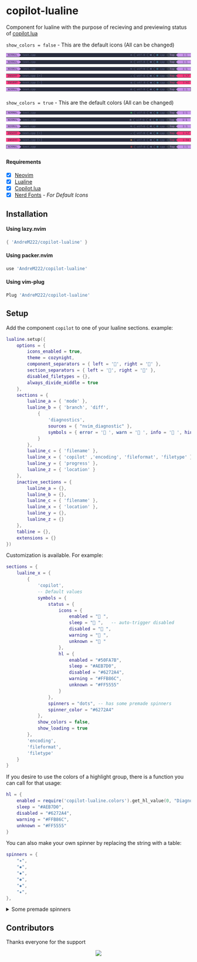 # copilot-lualine
Component for lualine with the purpose of recieving and previewing status of [copilot.lua](https://github.com/zbirenbaum/copilot.lua)

`show_colors = false` - This are the default icons (All can be changed)

<img style="padding-bottom:5px" src="doc/Copilot-Enabled-Preview.png" />
<img style="padding-bottom:5px" src="doc/Copilot-Sleep-Preview.png" />
<img style="padding-bottom:5px" src="doc/Copilot-Disabled-Preview.png" />
<img style="padding-bottom:5px" src="doc/Copilot-Loading-Preview.png" />
<img style="padding-bottom:5px" src="doc/Copilot-Warning-Preview.png" />
<img style="padding-bottom:5px" src="doc/Copilot-Unknown-Preview.png" />

`show_colors = true` - This are the default colors (All can be changed)

<img style="padding-bottom:5px" src="doc/Copilot-Enabled-Colored-Preview.png" />
<img style="padding-bottom:5px" src="doc/Copilot-Sleep-Colored-Preview.png" />
<img style="padding-bottom:5px" src="doc/Copilot-Disabled-Colored-Preview.png" />
<img style="padding-bottom:5px" src="doc/Copilot-Loading-Colored-Preview.png" />
<img style="padding-bottom:5px" src="doc/Copilot-Warning-Colored-Preview.png" />
<img style="padding-bottom:5px" src="doc/Copilot-Unknown-Colored-Preview.png" />

#### Requirements
- [x] [Neovim](https://neovim.io/)
- [x] [Lualine](https://github.com/nvim-lualine/lualine.nvim)
- [x] [Copilot.lua](https://github.com/zbirenbaum/copilot.lua)
- [x] [Nerd Fonts](https://www.nerdfonts.com/#home) *- For Default Icons*

## Installation

#### Using lazy.nvim
```lua
{ 'AndreM222/copilot-lualine' }
```
#### Using packer.nvim
```lua
use 'AndreM222/copilot-lualine'
```

#### Using vim-plug
```lua
Plug 'AndreM222/copilot-lualine'
```

## Setup

Add the component `copilot` to one of your lualine sections.
example:
```lua
lualine.setup({
    options = {
        icons_enabled = true,
        theme = cozynight,
        component_separators = { left = '', right = '' },
        section_separators = { left = '', right = '' },
        disabled_filetypes = {},
        always_divide_middle = true
    },
    sections = {
        lualine_a = { 'mode' },
        lualine_b = { 'branch', 'diff',
            {
                'diagnostics',
                sources = { "nvim_diagnostic" },
                symbols = { error = ' ', warn = ' ', info = ' ', hint = ' ' }
            }
        },
        lualine_c = { 'filename' },
        lualine_x = { 'copilot' ,'encoding', 'fileformat', 'filetype' }, -- I added copilot here
        lualine_y = { 'progress' },
        lualine_z = { 'location' }
    },
    inactive_sections = {
        lualine_a = {},
        lualine_b = {},
        lualine_c = { 'filename' },
        lualine_x = { 'location' },
        lualine_y = {},
        lualine_z = {}
    },
    tabline = {},
    extensions = {}
})
```

Customization is available. For example:

```lua
sections = {
    lualine_x = {
        {
            'copilot',
            -- Default values
            symbols = {
                status = {
                    icons = {
                        enabled = " ",
                        sleep = " ",   -- auto-trigger disabled
                        disabled = " ",
                        warning = " ",
                        unknown = " "
                    },
                    hl = {
                        enabled = "#50FA7B",
                        sleep = "#AEB7D0",
                        disabled = "#6272A4",
                        warning = "#FFB86C",
                        unknown = "#FF5555"
                    }
                },
                spinners = "dots", -- has some premade spinners
                spinner_color = "#6272A4"
            },
            show_colors = false,
            show_loading = true
        },
        'encoding',
        'fileformat',
        'filetype'
    }
}
```

If you desire to use the colors of a highlight group, there is a function
you can call for that usage:

```lua
hl = {
    enabled = require('copilot-lualine.colors').get_hl_value(0, "DiagnosticWarn", "fg"), -- hl value
    sleep = "#AEB7D0",
    disabled = "#6272A4",
    warning = "#FFB86C",
    unknown = "#FF5555"
}
```

You can also make your own spinner by replacing the string with a table:

```lua
spinners = {
    "✶",
    "✸",
    "✹",
    "✺",
    "✹",
    "✷",
},
```

<details>
<summary>Some premade spinners</summary>

```lua
dots = {
    "⠋",
    "⠙",
    "⠹",
    "⠸",
    "⠼",
    "⠴",
    "⠦",
    "⠧",
    "⠇",
    "⠏",
},
dots_negative = { -- dots2
    "⣾",
    "⣽",
    "⣻",
    "⢿",
    "⡿",
    "⣟",
    "⣯",
    "⣷",
},
dots_snake = { -- dots3
    "⠋",
    "⠙",
    "⠚",
    "⠒",
    "⠂",
    "⠂",
    "⠒",
    "⠲",
    "⠴",
    "⠦",
    "⠖",
    "⠒",
    "⠐",
    "⠐",
    "⠒",
    "⠓",
    "⠋",
},
dots_footsteps = { -- dots10
    "⢄",
    "⢂",
    "⢁",
    "⡁",
    "⡈",
    "⡐",
    "⡠",
},
dots_hop = { -- dots11
    "⠁",
    "⠂",
    "⠄",
    "⡀",
    "⢀",
    "⠠",
    "⠐",
    "⠈",
},
line = {
    "-",
    "\\",
    "|",
    "/",
},
pipe = {
    "┤",
    "┘",
    "┴",
    "└",
    "├",
    "┌",
    "┬",
    "┐",
},
dots_ellipsis = { -- simpleDots
    ".  ",
    ".. ",
    "...",
    "   ",
},
dots_scrolling = { -- simpleDotsScrolling
    ".  ",
    ".. ",
    "...",
    " ..",
    "  .",
    "   ",
},
star = {
    "✶",
    "✸",
    "✹",
    "✺",
    "✹",
    "✷",
},
flip = {
    "_",
    "_",
    "_",
    "-",
    "`",
    "`",
    "'",
    "´",
    "-",
    "_",
    "_",
    "_",
},
hamburger = {
    "☱",
    "☲",
    "☴",
},
grow_vertical = { -- growVertical
    "▁",
    "▃",
    "▄",
    "▅",
    "▆",
    "▇",
    "▆",
    "▅",
    "▄",
    "▃",
},
grow_horizontal = { -- growHorizontal
    "▏",
    "▎",
    "▍",
    "▌",
    "▋",
    "▊",
    "▉",
    "▊",
    "▋",
    "▌",
    "▍",
    "▎",
},
noise = {
    "▓",
    "▒",
    "░",
},
dots_bounce = { -- bounce
    "⠁",
    "⠂",
    "⠄",
    "⠂",
},
triangle = {
    "◢",
    "◣",
    "◤",
    "◥",
},
arc = {
    "◜",
    "◠",
    "◝",
    "◞",
    "◡",
    "◟",
},
circle = {
    "◡",
    "⊙",
    "◠",
},
square_corners = { -- squareCorners
    "◰",
    "◳",
    "◲",
    "◱",
},
circle_quarters = { -- circleQuarters
    "◴",
    "◷",
    "◶",
    "◵",
},
circle_halves = { -- circleHalves
    "◐",
    "◓",
    "◑",
    "◒",
},
dots_toggle = { -- toggle
    "⊶",
    "⊷",
},
box_toggle = { -- toggle2
    "▫",
    "▪",
},
arrow = {
    "←",
    "↖",
    "↑",
    "↗",
    "→",
    "↘",
    "↓",
    "↙",
},
zip = { -- arrow3
    "▹▹▹▹▹",
    "▸▹▹▹▹",
    "▹▸▹▹▹",
    "▹▹▸▹▹",
    "▹▹▹▸▹",
    "▹▹▹▹▸",
},
bouncing_bar = { -- bouncingBar
    "[    ]",
    "[=   ]",
    "[==  ]",
    "[=== ]",
    "[ ===]",
    "[  ==]",
    "[   =]",
    "[    ]",
    "[   =]",
    "[  ==]",
    "[ ===]",
    "[====]",
    "[=== ]",
    "[==  ]",
    "[=   ]",
},
bouncing_ball = { -- bouncingBall
    "( ●    )",
    "(  ●   )",
    "(   ●  )",
    "(    ● )",
    "(     ●)",
    "(    ● )",
    "(   ●  )",
    "(  ●   )",
    "( ●    )",
    "(●     )",
},
clock = {
    "🕛 ",
    "🕐 ",
    "🕑 ",
    "🕒 ",
    "🕓 ",
    "🕔 ",
    "🕕 ",
    "🕖 ",
    "🕗 ",
    "🕘 ",
    "🕙 ",
    "🕚 ",
},
earth = {
    "🌍 ",
    "🌎 ",
    "🌏 ",
},
moon = {
    "🌑 ",
    "🌒 ",
    "🌓 ",
    "🌔 ",
    "🌕 ",
    "🌖 ",
    "🌗 ",
    "🌘 ",
},
dots_pulse = { -- point
    "∙∙∙",
    "●∙∙",
    "∙●∙",
    "∙∙●",
    "∙∙∙",
},
meter = { -- aesthetic
    "▰▱▱▱▱▱▱",
    "▰▰▱▱▱▱▱",
    "▰▰▰▱▱▱▱",
    "▰▰▰▰▱▱▱",
    "▰▰▰▰▰▱▱",
    "▰▰▰▰▰▰▱",
    "▰▰▰▰▰▰▰",
    "▰▱▱▱▱▱▱",
}
```
</details>

## Contributors

Thanks everyone for the support
<p align="center">
    <a href="https://github.com/AndreM222/copilot-lualine/graphs/contributors">
        <img src="https://contrib.rocks/image?repo=AndreM222/copilot-lualine" />
    </a>
</p>
